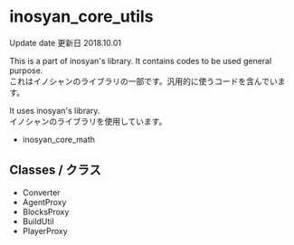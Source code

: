 # inosyan_core_utils
Update date 更新日 2018.10.01

This is a part of inosyan's library. It contains codes to be used general purpose.  
これはイノシャンのライブラリの一部です。汎用的に使うコードを含んでいます。  

It uses inosyan's library.  
イノシャンのライブラリを使用しています。  
- inosyan_core_math

## Classes / クラス
- Converter
- AgentProxy
- BlocksProxy
- BuildUtil
- PlayerProxy
